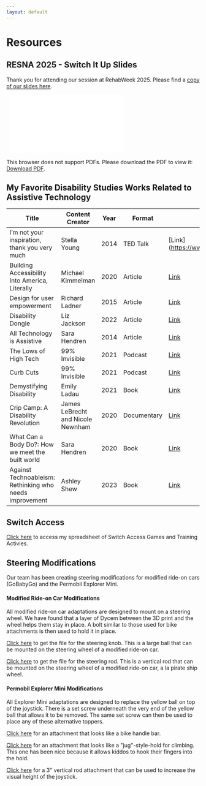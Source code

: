 ```yaml
---
layout: default
---
```


# Resources

## RESNA 2025 - Switch It Up Slides
Thank you for attending our session at RehabWeek 2025. Please find a [copy of our slides here](pdfs/SwitchItUp-RESNA2025-Notes.pdf).

<object data="pdfs/SwitchItUp-RESNA2025-Notes.pdf" type="application/pdf" width="700px" height="700px">
  <embed src="pdfs/SwitchItUp-RESNA2025-Notes.pdf" type="application/pdf">
  <p>This browser does not support PDFs. Please download the PDF to view it: <a href="pdfs/SwitchItUp-RESNA2025-Notes.pdf">Download PDF</a>.</p>
</embed>
</object>

## My Favorite Disability Studies Works Related to Assistive Technology
| Title | Content Creator | Year | Format | Link |
|-------|------------------|------|--------|------|
| I’m not your inspiration, thank you very much | Stella Young | 2014 | TED Talk | [Link]([https://www.ted.com/talks/stella_young_i_m_notly ](https://www.ted.com/talks/stella_young_i_m_not_your_inspiration_thank_you_very_much?referrer=playlist-talks_to_help_you_claim_your_i&autoplay=true) |
| Building Accessibility Into America, Literally | Michael Kimmelman | 2020 | Article | [Link](https://www.nytimes.com/2020/07/20/arts/disabilities-architecture-design.html?unlocked_article_code=1.Xk4.6MGr.YZza-f6XpwHM&smid=url-share) |
| Design for user empowerment | Richard Ladner | 2015 | Article | [Link](https://dl.acm.org/doi/10.1145/2723869) |
| Disability Dongle | Liz Jackson | 2022 | Article | [Link](https://blog.castac.org/2022/04/disability-dongle/) |
| All Technology is Assistive | Sara Hendren | 2014 | Article | [Link](https://medium.com/backchannel/all-technology-is-assistive-ac9f7183c8cd) |
| The Lows of High Tech | 99% Invisible | 2021 | Podcast | [Link](https://99percentinvisible.org/episode/the-lows-of-high-tech/) |
| Curb Cuts | 99% Invisible | 2021 | Podcast | [Link](https://99percentinvisible.org/episode/curb-cuts/) |
| Demystifying Disability | Emily Ladau | 2021 | Book | [Link](https://emilyladau.com/book/) |
| Crip Camp: A Disability Revolution | James LeBrecht and Nicole Newnham | 2020 | Documentary | [Link](https://youtu.be/OFS8SpwioZ4?si=JUyXalwQgU9kfcEG) |
| What Can a Body Do?: How we meet the built world | Sara Hendren | 2020 | Book | [Link](https://www.penguinrandomhouse.com/books/561049/what-can-a-body-do-by-sara-hendren/) |
| Against Technoableism: Rethinking who needs improvement | Ashley Shew | 2023 | Book | [Link](https://bookshop.org/p/books/against-technoableism-rethinking-who-needs-improvement-ashley-shew/19670010) |


## Switch Access

[Click here](https://docs.google.com/spreadsheets/d/1A8pYBST7fJUR6cs3e7P1bW0MGPkAr9ehq8qfLVYWRhY/edit#gid=0) to access my spreadsheet of Switch Access Games and Training Activies.

## Steering Modifications
Our team has been creating steering modifications for modified ride-on cars (GoBabyGo) and the Permobil Explorer Mini. 

#### Modified Ride-on Car Modifications
All modified ride-on car adaptations are designed to mount on a steering wheel. We have found that a layer of Dycem between the 3D print and the wheel helps them stay in place. A bolt similar to those used for bike attachments is then used to hold it in place.

[Click here](https://github.com/miahoffmannd/miahoffmannd.github.io/blob/main/3dprints/steering-knob-ROC.STL) to get the file for the steering knob. This is a large ball that can be mounted on the steering wheel of a modified ride-on car.

[Click here](https://github.com/miahoffmannd/miahoffmannd.github.io/blob/main/3dprints/steering-rod-ROC.STL) to get the file for the steering rod. This is a vertical rod that can be mounted on the steering wheel of a modified ride-on car, a la pirate ship wheel.

#### Permobil Explorer Mini Modifications
All Explorer Mini adaptations are designed to replace the yellow ball on top of the joystick. There is a set screw underneath the very end of the yellow ball that allows it to be removed. The same set screw can then be used to place any of these alternative toppers.

[Click here](https://github.com/miahoffmannd/miahoffmannd.github.io/blob/main/3dprints/bike-handle-EM.STL) for an attachment that looks like a bike handle bar.

[Click here](https://github.com/miahoffmannd/miahoffmannd.github.io/blob/main/3dprints/donut-climbing-jug-EM.STL) for an attachment that looks like a "jug"-style-hold for climbing. This one has been nice because it allows kiddos to hook their fingers into the hold.

[Click here](https://github.com/miahoffmannd/miahoffmannd.github.io/blob/main/3dprints/vertical-pole-EM.STL) for a 3" vertical rod attachment that can be used to increase the visual height of the joystick.
